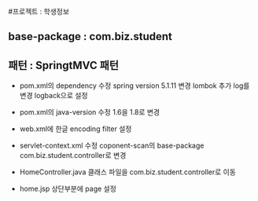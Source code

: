 #프로젝트 : 학생정보

## base-package : com.biz.student
## 패턴 : SpringtMVC 패턴

* pom.xml의 dependency 수정
spring version 5.1.11 변경
lombok 추가
log를 변경 logback으로 설정

* pom.xml의 java-version 수정
1.6을 1.8로 변경

* web.xml에 한글 encoding filter 설정

* servlet-context.xml 수정
coponent-scan의 base-package com.biz.student.controller로 변경

* HomeController.java 클래스 파일을 com.biz.student.controller로 이동
 
* home.jsp 상단부분에 page 설정